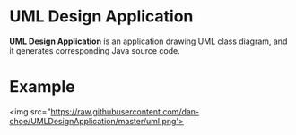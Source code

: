 # UML Design Application

**UML Design Application** is an application drawing UML class diagram, and it generates corresponding Java source code.

# Example

<img src="https://raw.githubusercontent.com/dan-choe/UMLDesignApplication/master/uml.png'>


